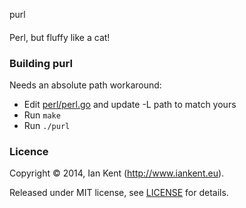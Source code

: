 purl
####

Perl, but fluffy like a cat!

### Building purl

Needs an absolute path workaround:

- Edit [perl/perl.go](perl/perl.go) and update -L path to match yours
- Run `make`
- Run `./purl`

### Licence

Copyright ©‎ 2014, Ian Kent (http://www.iankent.eu).

Released under MIT license, see [LICENSE](LICENSE.md) for details.
